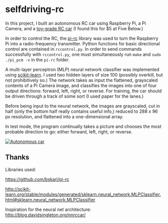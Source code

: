 # selfdriving-rc

In this project, I built an autonomous RC car using Raspberry Pi, a Pi Camera, and a [toy-grade RC car](https://www.ebay.com/itm/R-C-Tech-Brix-Remote-Control-Customize-Body-w-Lego-Mega-Bloks-Any-Brick-System-/183036421261) (I found this for $5 at Five Below.)

In order to control the RC, the [pi-rc](https://github.com/bskari/pi-rc) library was used to turn the Raspberry Pi into a radio-frequency transmitter. Python functions for basic directional control are contained in `rccontrol.py`. In order to send commands successfully with `rccontrol.py`, one must simultaneously run `make` and `sudo ./pi_pcm -v` in the `pi-rc` folder.

A multi-layer perceptron (MLP) neural network classifier was implemented using [scikit-learn](http://scikit-learn.org/stable/modules/generated/sklearn.neural_network.MLPClassifier.html#sklearn.neural_network.MLPClassifier). I used two hidden layers of size 100 (possibly overkill, but not prohibitively so.) The network takes as input the flattened, grayscaled contents of a Pi Camera image, and classifies the images into one of four output directions: forward, left, right, or reverse. For training, the car should be driven through a track of some sort (I used paper for the lanes.)

Before being input to the neural network, the images are grayscaled, cut in half (only the bottom half really contains useful info,) reduced to 288 x 96 px resolution, and flattened into a one-dimensional array.

In test mode, the program continually takes a picture and chooses the most probable direction to go: either forward, left, right, or reverse.

[![Autonomous car](https://img.youtube.com/vi/bulzQxh9DlI/maxresdefault.jpg)](https://www.youtube.com/watch?v=bulzQxh9DlI)

## Thanks
Libraries used:

https://github.com/bskari/pi-rc

http://scikit-learn.org/stable/modules/generated/sklearn.neural_network.MLPClassifier.html#sklearn.neural_network.MLPClassifier


Inspiration for the neural net architecture:
http://blog.davidsingleton.org/nnrccar/
